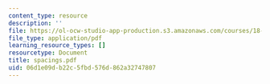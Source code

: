 ```yaml
---
content_type: resource
description: ''
file: https://ol-ocw-studio-app-production.s3.amazonaws.com/courses/18-996-random-matrix-theory-and-its-applications-spring-2004/06d1e09db22c5fbd576d862a32747807_spacings.pdf
file_type: application/pdf
learning_resource_types: []
resourcetype: Document
title: spacings.pdf
uid: 06d1e09d-b22c-5fbd-576d-862a32747807
---
```

